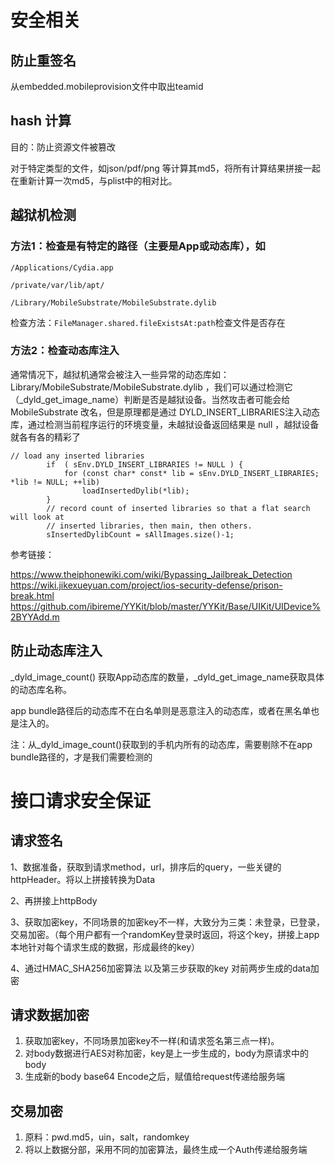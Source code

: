 # 安全相关
## 防止重签名
从embedded.mobileprovision文件中取出teamid
## hash 计算
目的：防止资源文件被篡改

对于特定类型的文件，如json/pdf/png 等计算其md5，将所有计算结果拼接一起在重新计算一次md5，与plist中的相对比。
## 越狱机检测
### 方法1：检查是有特定的路径（主要是App或动态库），如
```
/Applications/Cydia.app

/private/var/lib/apt/

/Library/MobileSubstrate/MobileSubstrate.dylib
```
检查方法：`FileManager.shared.fileExistsAt:path`检查文件是否存在

### 方法2：检查动态库注入
通常情况下，越狱机通常会被注入一些异常的动态库如：Library/MobileSubstrate/MobileSubstrate.dylib ，我们可以通过检测它（_dyld_get_image_name）判断是否是越狱设备。当然攻击者可能会给 MobileSubstrate 改名，但是原理都是通过 DYLD_INSERT_LIBRARIES注入动态库，通过检测当前程序运行的环境变量，未越狱设备返回结果是 null ，越狱设备就各有各的精彩了
```
// load any inserted libraries
        if  ( sEnv.DYLD_INSERT_LIBRARIES != NULL ) {
            for (const char* const* lib = sEnv.DYLD_INSERT_LIBRARIES; *lib != NULL; ++lib) 
                loadInsertedDylib(*lib);
        }
        // record count of inserted libraries so that a flat search will look at 
        // inserted libraries, then main, then others.
        sInsertedDylibCount = sAllImages.size()-1;
```

参考链接：

https://www.theiphonewiki.com/wiki/Bypassing_Jailbreak_Detection
https://wiki.jikexueyuan.com/project/ios-security-defense/prison-break.html
https://github.com/ibireme/YYKit/blob/master/YYKit/Base/UIKit/UIDevice%2BYYAdd.m

## 防止动态库注入
_dyld_image_count() 获取App动态库的数量，_dyld_get_image_name获取具体的动态库名称。

app bundle路径后的动态库不在白名单则是恶意注入的动态库，或者在黑名单也是注入的。

注：从_dyld_image_count()获取到的手机内所有的动态库，需要剔除不在app bundle路径的，才是我们需要检测的

# 接口请求安全保证
## 请求签名
1、数据准备，获取到请求method，url，排序后的query，一些关键的httpHeader。将以上拼接转换为Data

2、再拼接上httpBody

3、获取加密key，不同场景的加密key不一样，大致分为三类：未登录，已登录，交易加密。（每个用户都有一个randomKey登录时返回，将这个key，拼接上app本地针对每个请求生成的数据，形成最终的key）

4、通过HMAC_SHA256加密算法 以及第三步获取的key 对前两步生成的data加密

## 请求数据加密
1. 获取加密key，不同场景加密key不一样(和请求签名第三点一样)。
2. 对body数据进行AES对称加密，key是上一步生成的，body为原请求中的body
3. 生成新的body base64 Encode之后，赋值给request传递给服务端

## 交易加密
1. 原料：pwd.md5，uin，salt，randomkey
2. 将以上数据分部，采用不同的加密算法，最终生成一个Auth传递给服务端
